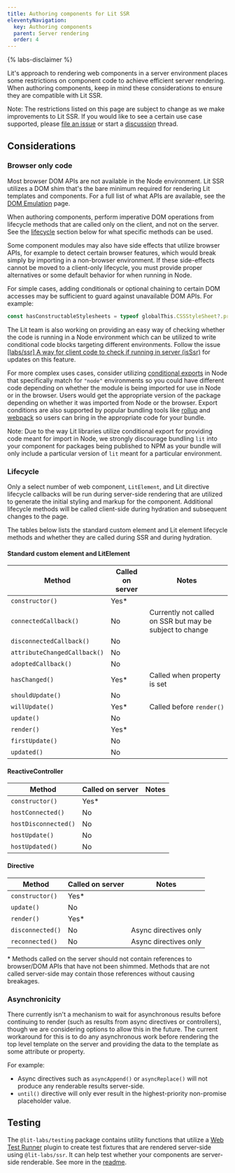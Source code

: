 ```yaml
---
title: Authoring components for Lit SSR
eleventyNavigation:
  key: Authoring components
  parent: Server rendering
  order: 4
---
```


{% labs-disclaimer %}

Lit's approach to rendering web components in a server environment places some restrictions on component code to achieve efficient server rendering. When authoring components, keep in mind these considerations to ensure they are compatible with Lit SSR.

Note: The restrictions listed on this page are subject to change as we make improvements to Lit SSR. If you would like to see a certain use case supported, please [file an issue](https://github.com/lit/lit/issues/new/choose) or start a [discussion](https://github.com/lit/lit/discussions) thread.

## Considerations

### Browser only code

Most browser DOM APIs are not available in the Node environment. Lit SSR utilizes a DOM shim that's the bare minimum required for rendering Lit templates and components. For a full list of what APIs are available, see the [DOM Emulation](/docs/ssr/dom-emulation) page.

When authoring components, perform imperative DOM operations from lifecycle methods that are called only on the client, and not on the server. See the [lifecycle](#lifecycle) section below for what specific methods can be used.

Some component modules may also have side effects that utilize browser APIs, for example to detect certain browser features, which would break simply by importing in a non-browser environment. If these side-effects cannot be moved to a client-only lifecycle, you must provide proper alternatives or some default behavior for when running in Node.

For simple cases, adding conditionals or optional chaining to certain DOM accesses may be sufficient to guard against unavailable DOM APIs. For example:

```js
const hasConstructableStylesheets = typeof globalThis.CSSStyleSheet?.prototype.replaceSync === 'function';
```

The Lit team is also working on providing an easy way of checking whether the code is running in a Node environment which can be utilized to write conditional code blocks targeting different environments. Follow the issue [[labs/ssr] A way for client code to check if running in server (isSsr)](https://github.com/lit/lit/issues/3158) for updates on this feature.

For more complex uses cases, consider utilizing [conditional exports](https://nodejs.org/api/packages.html#conditional-exports) in Node that specifically match for `"node"` environments so you could have different code depending on whether the module is being imported for use in Node or in the browser. Users would get the appropriate version of the package depending on whether it was imported from Node or the browser. Export conditions are also supported by popular bundling tools like [rollup](https://github.com/rollup/plugins/tree/master/packages/node-resolve#exportconditions) and [webpack](https://webpack.js.org/configuration/resolve/#resolveconditionnames) so users can bring in the appropriate code for your bundle.

Note: Due to the way Lit libraries utilize conditional export for providing code meant for import in Node, we strongly discourage bundling `lit` into your component for packages being published to NPM as your bundle will only include a particular version of `lit` meant for a particular environment.

### Lifecycle

Only a select number of web component, `LitElement`, and Lit directive lifecycle callbacks will be run during server-side rendering that are utilized to generate the initial styling and markup for the component. Additional lifecycle methods will be called client-side during hydration and subsequent changes to the page.

The tables below lists the standard custom element and Lit element lifecycle methods and whether they are called during SSR and during hydration.

#### Standard custom element and LitElement
| Method | Called on server | Notes |
|-|-|-|
| `constructor()` | Yes* | |
| `connectedCallback()` | No | Currently not called on SSR but may be subject to change |
| `disconnectedCallback()` | No | |
| `attributeChangedCallback()` | No | |
| `adoptedCallback()` | No | |
| `hasChanged()` | Yes* | Called when property is set |
| `shouldUpdate()` | No | |
| `willUpdate()` | Yes* | Called before `render()` |
| `update()` | No | |
| `render()` | Yes* | |
| `firstUpdate()` | No | |
| `updated()` | No | |

#### ReactiveController
| Method | Called on server | Notes |
|-|-|-|
| `constructor()` | Yes* | |
| `hostConnected()` | No | |
| `hostDisconnected()` | No | |
| `hostUpdate()` | No | |
| `hostUpdated()` | No | |

#### Directive
| Method | Called on server | Notes |
|-|-|-|
| `constructor()` | Yes* | |
| `update()` | No | |
| `render()` | Yes* | |
| `disconnected()` | No | Async directives only |
| `reconnected()` | No | Async directives only |

\* Methods called on the server should not contain references to browser/DOM APIs that have not been shimmed. Methods that are not called server-side may contain those references without causing breakages.


### Asynchronicity

There currently isn't a mechanism to wait for asynchronous results before continuing to render (such as results from async directives or controllers), though we are considering options to allow this in the future. The current workaround for this is to do any asynchronous work before rendering the top level template on the server and providing the data to the template as some attribute or property.

For example:
 - Async directives such as `asyncAppend()` or `asyncReplace()` will not produce any renderable results server-side.
 - `until()` directive will only ever result in the highest-priority non-promise placeholder value.

## Testing

The `@lit-labs/testing` package contains utility functions that utilize a [Web Test Runner](https://modern-web.dev/docs/test-runner/overview/) plugin to create test fixtures that are rendered server-side using `@lit-labs/ssr`. It can help test whether your components are server-side renderable. See more in the [readme](https://github.com/lit/lit/tree/main/packages/labs/testing#readme).
